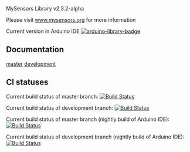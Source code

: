 MySensors Library v2.3.2-alpha

Please visit www.mysensors.org for more information

Current version in Arduino IDE [![arduino-library-badge](http://arduino-library-badge.gilmaimon.xyz/badge/MySensors.svg)](https://www.arduino.cc/en/guide/libraries)

Documentation
-------------
[master](https://www.mysensors.org/apidocs/index.html) [development](https://www.mysensors.org/apidocs-beta/index.html)

CI statuses
-----------
Current build status of master branch: [![Build Status](https://ci.mysensors.org/job/MySensors/job/MySensors/job/master/badge/icon)](https://ci.mysensors.org/job/MySensors/job/MySensors/job/master/)

Current build status of development branch: [![Build Status](https://ci.mysensors.org/job/MySensors/job/MySensors/job/development/badge/icon)](https://ci.mysensors.org/job/MySensors/job/MySensors/job/development/)

Current build status of master branch (nightly build of Arduino IDE): [![Build Status](https://ci.mysensors.org/job/MySensors-nightly-IDE/job/MySensors/job/master/badge/icon)](https://ci.mysensors.org/job/MySensors-nightly-IDE/job/MySensors/job/master/)

Current build status of development branch (nightly build of Arduino IDE): [![Build Status](https://ci.mysensors.org/job/MySensors-nightly-IDE/job/MySensors/job/development/badge/icon)](https://ci.mysensors.org/job/MySensors-nightly-IDE/job/MySensors/job/development/)

